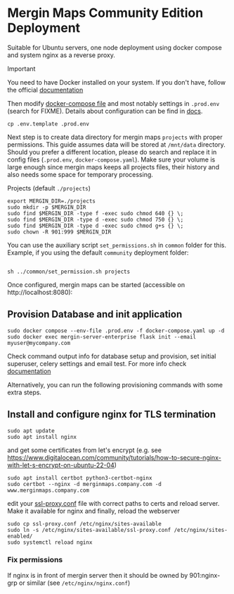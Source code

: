 # Mergin Maps Community Edition Deployment
Suitable for Ubuntu servers, one node deployment using docker compose and system nginx as a reverse proxy.

> [!IMPORTANT] 
> You need to have Docker installed on your system.
> If you don't have, follow the official [documentation](https://docs.docker.com/engine/install/)

Then modify [docker-compose file](docker-compose.yml) and most notably settings in `.prod.env` (search for FIXME). Details about configuration can be find in [docs](https://merginmaps.com/docs/server/install/).

```
cp .env.template .prod.env
```

Next step is to create data directory for mergin maps `projects` with proper permissions. This guide assumes data will be stored at  `/mnt/data` directory. Should you prefer a different location, please do search and replace it in config files (`.prod.env`, `docker-compose.yaml`). Make sure your volume is large enough since mergin maps keeps all projects files, their history and also needs some space for temporary processing.

Projects (default `./projects`)
```
export MERGIN_DIR=./projects
sudo mkdir -p $MERGIN_DIR
sudo find $MERGIN_DIR -type f -exec sudo chmod 640 {} \;
sudo find $MERGIN_DIR -type d -exec sudo chmod 750 {} \;
sudo find $MERGIN_DIR -type d -exec sudo chmod g+s {} \;
sudo chown -R 901:999 $MERGIN_DIR
```

You can use the auxiliary script `set_permissions.sh` in `common` folder for this.
Example, if you using the default `community` deployment folder:

```shell

sh ../common/set_permission.sh projects

```

Once configured, mergin maps can be started (accessible on http://localhost:8080):

## Provision Database and init application

```
sudo docker compose --env-file .prod.env -f docker-compose.yaml up -d
sudo docker exec mergin-server-enterprise flask init --email myuser@mycompany.com
```
Check command output info for database setup and provision, set initial superuser, celery settings and email test.
For more info check [documentation](https://merginmaps.com/docs/server/install/#initialise-database)

Alternatively, you can run the following provisioning commands with some extra steps.

## Install and configure nginx for TLS termination
```
sudo apt update
sudo apt install nginx
```
and get some certificates from let's encrypt
(e.g. see https://www.digitalocean.com/community/tutorials/how-to-secure-nginx-with-let-s-encrypt-on-ubuntu-22-04)
```
sudo apt install certbot python3-certbot-nginx
sudo certbot --nginx -d merginmaps.company.com -d www.merginmaps.company.com
```
edit your [ssl-proxy.conf](./ssl-proxy.conf) file with correct paths to certs and reload server. Make it available for nginx and finally, reload the webserver
```
sudo cp ssl-proxy.conf /etc/nginx/sites-available
sudo ln -s /etc/nginx/sites-available/ssl-proxy.conf /etc/nginx/sites-enabled/
sudo systemctl reload nginx
```

### Fix permissions
If nginx is in front of mergin server then it should be owned by 901:nginx-grp or similar (see `/etc/nginx/nginx.conf`)
